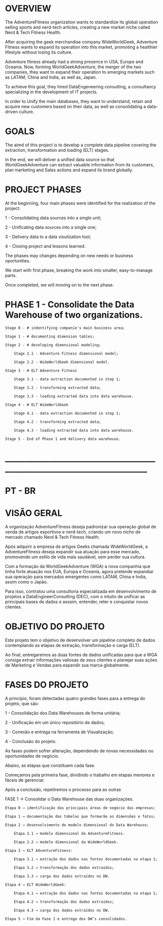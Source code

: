 
# OVERVIEW

The AdventureFitness organization wants to standardize its global operation selling sports and nerd-tech articles, creating a new market niche called Nerd & Tech Fitness Health.

After acquiring the geek merchandise company WideWorldGeek, Adventure Fitness wants to expand its operation into this market, promoting a healthier lifestyle without losing its culture.

Adventure fitness already had a strong presence in USA, Europe and Oceania. Now, forming WorldGeekAdventure, the merger of the two companies, they want to expand their operation to emerging markets such as LATAM, China and India, as well as, Japan.

To achieve this goal, they hired DataEngeneering consulting, a consultancy specializing in the development of IT projects.

In order to Unify the main databases, they want to understand, retain and acquire new customers based on their data, as well as consolidating a data-driven culture.


# GOALS

The aimd of this project is to develop a complete data pipeline covering the extraction, transformation and loading (ELT) stages.

In the end, we will deliver a unified data source so that WorldGeekAdventure can extract valuable information from its customers, plan marketing and Sales actions and expand its brand globally.

# PROJECT PHASES

At the beginning, four main phases were identified for the realization of the project:

1 - Consolidating data sources into a single unit;

2 - Unificating data sources into a single one;

3 - Delivery data to a data visulization tool;

4 - Closing project and lessons learned.

The phases may changes depending on new needs or business oportunities.

We start with first phase, breaking the work into smaller, easy-to-manage parts.

Once completed, we will moving on to the next phase.

# PHASE 1 - Consolidate the Data Warehouse of two organizations.

    Stage 0 - # indentifying companie's main business area;
    
    Stage 1 - # documenting dimension tables;
    
    Stage 2 - # developing dimensional modeling;
      
        Stage 2.1 - Adventure Fitness dimensional model;
        
        Stage 2.2 - WideWorldGeek dimensional model.
    
    Stage 3 - # ELT Adventure Fitness
    
        Stage 3.1 - data extraction documented in step 1;
        
        Stage 3.2 - transforming extracted data;
        
        Stage 3.3 - loading extracted data into data warehouse.
    
    Stage 4 - # ELT WideWorldGeek
    
        Stage 4.1 - data extraction documented in step 1;
        
        Stage 4.2 - transforming extracted data;
        
        Stage 4.3 - loading extracted data into data warehouse.
    
    Stage 5 - End of Phase 1 and delivery data warehouse.


# ________________________________________________________________________

# PT - BR

# VISÃO GERAL

A organização AdventureFitness deseja padronizar sua operação global de venda de artigos esportivos e nerd-tech, criando um novo nicho de mercado chamado Nerd & Tech Fitness Health.

Após adquirir a empresa de artigos Geeks chamada WideWorldGeek, a AdventureFitness deseja expandir sua atuação para esse mercado, promovendo um estilo de vida mais saudável, sem perder sua cultura.

Com a formação da WorldGeekAdventure (WGA) a nova companhia que tinha forte atuação nos EUA, Europa e Oceania, agora pretende expandiar sua operação para mercados emergentes como LATAM, China e India,  assim como o Japão.

Para isso, contratou uma consultoria especializada em desenvolvimento de projetos a DataEngineerConsulting (DEC), com o intuito de unificar as principais bases de dados e asssim, entender, reter e conquistar novos clientes.

# OBJETIVO DO PROJETO

Este projeto tem o objetivo de desenvolver um pipeline completo de dados contemplando as etapas de extração, transformação e carga (ELT).

Ao final, entregaremos as duas fontes de dados unificadas para que a WGA consiga extrair informações valiosas de seus clientes e planejar suas ações de Marketing e Vendas para expandir sua marca globalmente.

# FASES DO PROJETO

A princípio, foram detectadas quatro grandes fases para a entrega do projeto, que são:

1 - Consolidação dos Data Warehouses de forma unitária;

2 - Unificação em um único repositório de dados;

3 - Conexão e entrega na ferramenta de Visualização;

4 - Conclusão do projeto.

As fases podem sofrer alteração, dependendo de novas necessidades ou oportunidades de negócio.

Abaixo, as etapas que constituem cada fase.

Começamos pela primeira fase, dividindo o trabalho em etapas menores e fáceis de gerenciar.

Após a conclusão, repetiremos o processo para as outras


FASE 1 → Consolidar o Data Warehouse das duas organizações.

    Etapa 0 → identificação das principais áreas de negócio das empresas;
    
    Etapa 1 → documentação das tabelas que formarão as dimensões e fatos;
    
    Etapa 2 → desenvolvimento do modelo dimensional do Data Warehouse;
      
        Etapa 2.1 → modelo dimensional da AdventureFitness.
        
        Etapa 2.2 → modelo dimensional da WideWorldGeek.
    
    Etapa 3 → ELT AdventureFitness:
      
        Etapa 3.1 → extração dos dados nas fontes documentadas na etapa 1;
        
        Etapa 3.2 → transformação dos dados extraídos;
        
        Etapa 3.3 → carga dos dados extraídos no DW.
    
    Etapa 4 → ELT WideWorldGeek:
    
        Etapa 4.1 → extração dos dados nas fontes documentadas na etapa 1;
        
        Etapa 4.2 → transformação dos dados extraídos;
        
        Etapa 4.3 → carga dos dados extraídos no DW.
    
    Etapa 5 → Fim da Fase 1 e entrega dos DW’s consolidados.
    
